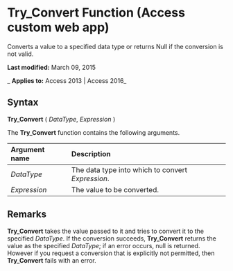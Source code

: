 
# Try_Convert Function (Access custom web app)
Converts a value to a specified data type or returns Null if the conversion is not valid.

 **Last modified:** March 09, 2015

 _ **Applies to:** Access 2013 | Access 2016_

## Syntax

 **Try_Convert** ( _DataType_, _Expression_ )

The  **Try_Convert** function contains the following arguments.



|**Argument name**|**Description**|
|:-----|:-----|
| _DataType_|The data type into which to convert  _Expression_.|
| _Expression_|The value to be converted.|

## Remarks

 **Try_Convert** takes the value passed to it and tries to convert it to the specified _DataType_. If the conversion succeeds, **Try_Convert** returns the value as the specified _DataType_; if an error occurs, null is returned. However if you request a conversion that is explicitly not permitted, then **Try_Convert** fails with an error.

